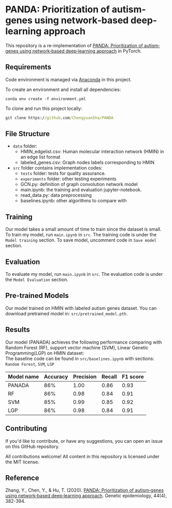 # PANDA: Prioritization of autism‐genes using network‐based deep‐learning approach

This repository is a re-implementation of [PANDA: Prioritization of autism‐genes using network‐based deep‐learning approach](https://onlinelibrary.wiley.com/doi/full/10.1002/gepi.22282) in PyTorch. 

## Requirements

Code environment is managed via [Anaconda](https://www.anaconda.com/) in this project.

To create an environment and install all dependencies:
```setup
conda env create -f environment.yml
```

To clone and run this project locally:

```cmd
git clone https://github.com/ChengyuanSha/PANDA
```

## File Structure

* `data` folder:
  * HMIN_edgelist.csv: Human molecular interaction network (HMIN) in an edge list format
  * labeled_genes.csv: Graph nodes labels corresponding to HMIN
* `src` folder contains implementation codes:
  * `tests` folder: tests for quality assurance.
  * `experiments` folder: other testing experiments 
  * GCN.py: definition of graph convolution network model
  * main.ipynb: the training and evaluation jupyter-notebook.
  * read_data.py: data preprocessing
  * baselines.ipynb: other algorithms to compare with


## Training

Our model takes a small amount of time to train since the dataset is small.
To train my model, run ```main.ipynb``` in ```src```. The training code is under the `Model training` section.
To save model, uncomment code in `Save model` section.

## Evaluation

To evaluate my model, run ```main.ipynb``` in ```src```. 
The evaluation code is under the `Model Evaluation` section.

## Pre-trained Models

Our model trained on HMIN with labeled autism genes dataset.
You can download pretrained model in: `src/pretrained_model.pth`.


## Results
Our model (PANADA) achieves the following performance comparing with Random Forest (RF), support vector machine (SVM),
Linear Genetic Programming(LGP) on HMIN dataset:   
The baseline code can be found in `src/baselines.ipynb` with sections: `Random Forest`, `SVM`, `LGP`

| Model name | Accuracy | Precision | Recall | F1 score |
|--------|----------|-----------|--------|----------|
| PANADA | 86%      | 1.00      | 0.86   | 0.93     |
| RF     | 86%      | 0.98      | 0.84   | 0.91     |
| SVM    | 85%      | 0.99      | 0.85   | 0.92     |
| LGP    | 86%      | 0.98      | 0.84   | 0.91     |

## Contributing
If you'd like to contribute, or have any suggestions, you 
can open an issue on this GitHub repository.

All contributions welcome! All content in this repository is licensed under the MIT license.


## Reference 

Zhang, Y., Chen, Y., & Hu, T. (2020). 
[PANDA: Prioritization of autism‐genes using network‐based deep‐learning approach](https://onlinelibrary.wiley.com/doi/full/10.1002/gepi.22282). 
Genetic epidemiology, 44(4), 382-394.


